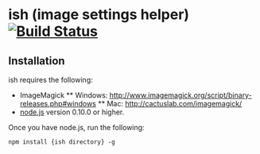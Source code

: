 ish (image settings helper) [![Build Status](https://secure.travis-ci.org/labaneilers/ish.png?branch=master)](http://travis-ci.org/labaneilers/ish)
======


Installation
------------------

ish requires the following:

* ImageMagick
** Windows: http://www.imagemagick.org/script/binary-releases.php#windows
** Mac: http://cactuslab.com/imagemagick/
* [node.js](http://nodejs.org) version 0.10.0 or higher.

Once you have node.js, run the following:

```shell
npm install {ish directory} -g
```

